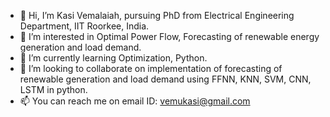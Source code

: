 - 👋 Hi, I’m Kasi Vemalaiah, pursuing PhD from Electrical Engineering Department, IIT Roorkee, India.
- 👀 I’m interested in Optimal Power Flow, Forecasting of renewable energy generation and load demand.
- 🌱 I’m currently learning Optimization, Python.
- 💞️ I’m looking to collaborate on implementation of forecasting of renewable generation and load demand using FFNN, KNN, SVM, CNN, LSTM in python.
- 📫 You can reach me on email ID: vemukasi@gmail.com

<!---
vemukasi/vemukasi is a ✨ special ✨ repository because its `README.md` (this file) appears on your GitHub profile.
You can click the Preview link to take a look at your changes.
--->
